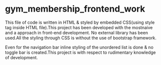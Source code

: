 # gym_membership_frontend_work
This file of code is written in HTML & styled by embedded CSS(using style tag inside HTML file).This project has been developed with the mostnaive and a approach in front-end development.
No external library has been used.All the styling through CSS is without the use of bootstrap framework.


Even for the navigation bar inline styling of the unordered list is done & no toggle bar is created.This project is with respect to rudimentary knowledge of development. 
